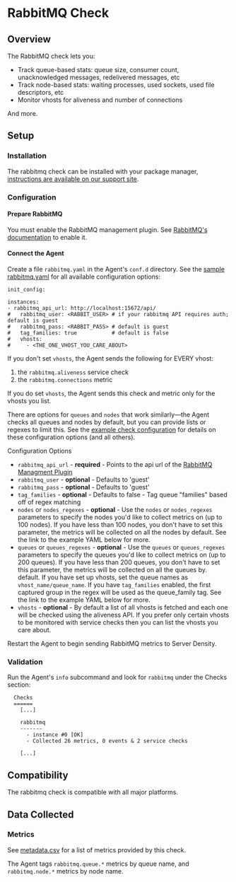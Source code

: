 # RabbitMQ Check
## Overview

The RabbitMQ check lets you:

* Track queue-based stats: queue size, consumer count, unacknowledged messages, redelivered messages, etc
* Track node-based stats: waiting processes, used sockets, used file descriptors, etc
* Monitor vhosts for aliveness and number of connections

And more.
## Setup
### Installation

The rabbitmq check can be installed with your package manager, [instructions are available on our support site](https://support.serverdensity.com/hc/en-us/search?query=rabbitmq).

### Configuration
#### Prepare RabbitMQ

You must enable the RabbitMQ management plugin. See [RabbitMQ's documentation](https://www.rabbitmq.com/management.html) to enable it.

#### Connect the Agent

Create a file `rabbitmq.yaml` in the Agent's `conf.d` directory. See the [sample rabbitmq.yaml](https://github.com/serverdensity/sd-agent-core-plugins/blob/master/rabbitmq/conf.yaml.example) for all available configuration options:

```
init_config:

instances:
- rabbitmq_api_url: http://localhost:15672/api/
#   rabbitmq_user: <RABBIT_USER> # if your rabbitmq API requires auth; default is guest
#   rabbitmq_pass: <RABBIT_PASS> # default is guest
#   tag_families: true           # default is false
#   vhosts:
#     - <THE_ONE_VHOST_YOU_CARE_ABOUT>
```

If you don't set `vhosts`, the Agent sends the following for EVERY vhost:

1. the `rabbitmq.aliveness` service check
1. the `rabbitmq.connections` metric

If you do set `vhosts`, the Agent sends this check and metric only for the vhosts you list.

There are options for `queues` and `nodes` that work similarly—the Agent checks all queues and nodes by default, but you can provide lists or regexes to limit this. See the [example check configuration](conf.yaml.example) for details on these configuration options (and all others).

Configuration Options

* `rabbitmq_api_url` - **required** - Points to the api url of the [RabbitMQ Managment Plugin](http://www.rabbitmq.com/management.html)
* `rabbitmq_user` - **optional** - Defaults to 'guest'
* `rabbitmq_pass` - **optional** - Defaults to 'guest'
* `tag_families` - **optional** - Defaults to false - Tag queue "families" based off of regex matching
* `nodes` or `nodes_regexes` - **optional** - Use the `nodes` or `nodes_regexes` parameters to specify the nodes you'd like to collect metrics on (up to 100 nodes). If you have less than 100 nodes, you don't have to set this parameter, the metrics will be collected on all the nodes by default. See the link to the example YAML below for more.
* `queues` or `queues_regexes` - **optional** - Use the `queues` or `queues_regexes` parameters to specify the queues you'd like to collect metrics on (up to 200 queues). If you have less than 200 queues, you don't have to set this parameter, the metrics will be collected on all the queues by. default. If you have set up vhosts, set the queue names as `vhost_name/queue_name`. If you have `tag_families` enabled, the first captured group in the regex will be used as the queue_family tag.  See the link to the example YAML below for more.
* `vhosts` - **optional** - By default a list of all vhosts is fetched and each one will be checked using the aliveness API. If you prefer only certain vhosts to be monitored with service checks then you can list the vhosts you care about.

Restart the Agent to begin sending RabbitMQ metrics to Server Density.

### Validation

Run the Agent's `info` subcommand and look for `rabbitmq` under the Checks section:

```
  Checks
  ======
    [...]

    rabbitmq
    -------
      - instance #0 [OK]
      - Collected 26 metrics, 0 events & 2 service checks

    [...]
```

## Compatibility

The rabbitmq check is compatible with all major platforms.

## Data Collected
### Metrics

See [metadata.csv](metadata.csv) for a list of metrics provided by this check.

The Agent tags `rabbitmq.queue.*` metrics by queue name, and `rabbitmq.node.*` metrics by node name.


